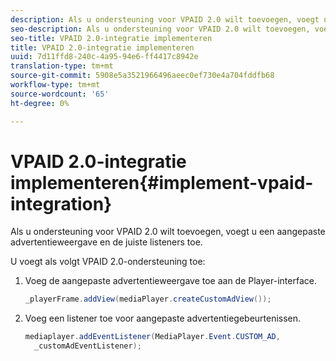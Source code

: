 ```yaml
---
description: Als u ondersteuning voor VPAID 2.0 wilt toevoegen, voegt u een aangepaste advertentieweergave en de juiste listeners toe.
seo-description: Als u ondersteuning voor VPAID 2.0 wilt toevoegen, voegt u een aangepaste advertentieweergave en de juiste listeners toe.
seo-title: VPAID 2.0-integratie implementeren
title: VPAID 2.0-integratie implementeren
uuid: 7d11ffd8-240c-4a95-94e6-ff4417c8942e
translation-type: tm+mt
source-git-commit: 5908e5a3521966496aeec0ef730e4a704fddfb68
workflow-type: tm+mt
source-wordcount: '65'
ht-degree: 0%

---
```



# VPAID 2.0-integratie implementeren{#implement-vpaid-integration}

Als u ondersteuning voor VPAID 2.0 wilt toevoegen, voegt u een aangepaste advertentieweergave en de juiste listeners toe.

U voegt als volgt VPAID 2.0-ondersteuning toe:

1. Voeg de aangepaste advertentieweergave toe aan de Player-interface.

   ```java
   _playerFrame.addView(mediaPlayer.createCustomAdView());
   ```

1. Voeg een listener toe voor aangepaste advertentiegebeurtenissen.

   ```java
   mediaplayer.addEventListener(MediaPlayer.Event.CUSTOM_AD,  
     _customAdEventListener);
   ```

